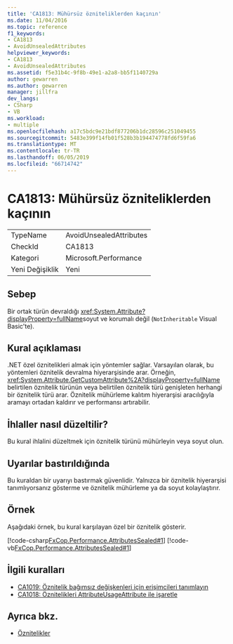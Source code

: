 ```yaml
---
title: 'CA1813: Mühürsüz özniteliklerden kaçının'
ms.date: 11/04/2016
ms.topic: reference
f1_keywords:
- CA1813
- AvoidUnsealedAttributes
helpviewer_keywords:
- CA1813
- AvoidUnsealedAttributes
ms.assetid: f5e31b4c-9f8b-49e1-a2a8-bb5f1140729a
author: gewarren
ms.author: gewarren
manager: jillfra
dev_langs:
- CSharp
- VB
ms.workload:
- multiple
ms.openlocfilehash: a17c5bdc9e21bdf877206b1dc28596c251049455
ms.sourcegitcommit: 5483e399f14fb01f528b3b194474778fd6f59fa6
ms.translationtype: MT
ms.contentlocale: tr-TR
ms.lasthandoff: 06/05/2019
ms.locfileid: "66714742"
---
```

# <a name="ca1813-avoid-unsealed-attributes"></a>CA1813: Mühürsüz özniteliklerden kaçının

|||
|-|-|
|TypeName|AvoidUnsealedAttributes|
|CheckId|CA1813|
|Kategori|Microsoft.Performance|
|Yeni Değişiklik|Yeni|

## <a name="cause"></a>Sebep

Bir ortak türün devraldığı <xref:System.Attribute?displayProperty=fullName>soyut ve korumalı değil (`NotInheritable` Visual Basic'te).

## <a name="rule-description"></a>Kural açıklaması

.NET özel öznitelikleri almak için yöntemler sağlar. Varsayılan olarak, bu yöntemleri öznitelik devralma hiyerarşisinde arar. Örneğin, <xref:System.Attribute.GetCustomAttribute%2A?displayProperty=fullName> belirtilen öznitelik türünün veya belirtilen öznitelik türü genişleten herhangi bir öznitelik türü arar. Öznitelik mühürleme kalıtım hiyerarşisi aracılığıyla aramayı ortadan kaldırır ve performansı artırabilir.

## <a name="how-to-fix-violations"></a>İhlaller nasıl düzeltilir?

Bu kural ihlalini düzeltmek için öznitelik türünü mühürleyin veya soyut olun.

## <a name="when-to-suppress-warnings"></a>Uyarılar bastırıldığında

Bu kuraldan bir uyarıyı bastırmak güvenlidir. Yalnızca bir öznitelik hiyerarşisi tanımlıyorsanız gösterme ve öznitelik mühürleme ya da soyut kolaylaştırır.

## <a name="example"></a>Örnek

Aşağıdaki örnek, bu kural karşılayan özel bir öznitelik gösterir.

[!code-csharp[FxCop.Performance.AttributesSealed#1](../code-quality/codesnippet/CSharp/ca1813-avoid-unsealed-attributes_1.cs)]
[!code-vb[FxCop.Performance.AttributesSealed#1](../code-quality/codesnippet/VisualBasic/ca1813-avoid-unsealed-attributes_1.vb)]

## <a name="related-rules"></a>İlgili kuralları

- [CA1019: Öznitelik bağımsız değişkenleri için erişimcileri tanımlayın](../code-quality/ca1019-define-accessors-for-attribute-arguments.md)
- [CA1018: Öznitelikleri AttributeUsageAttribute ile işaretle](../code-quality/ca1018-mark-attributes-with-attributeusageattribute.md)

## <a name="see-also"></a>Ayrıca bkz.

- [Öznitelikler](/dotnet/standard/design-guidelines/attributes)